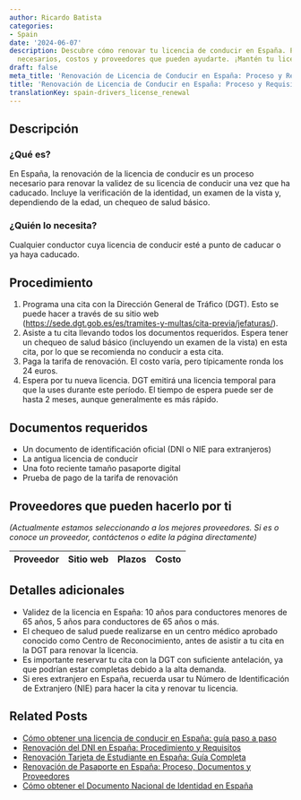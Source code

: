 ```yaml
---
author: Ricardo Batista
categories:
- Spain
date: '2024-06-07'
description: Descubre cómo renovar tu licencia de conducir en España. Proceso, documentos
  necesarios, costos y proveedores que pueden ayudarte. ¡Mantén tu licencia al día!
draft: false
meta_title: 'Renovación de Licencia de Conducir en España: Proceso y Requisitos'
title: 'Renovación de Licencia de Conducir en España: Proceso y Requisitos'
translationKey: spain-drivers_license_renewal
---
```



## Descripción

### ¿Qué es?
En España, la renovación de la licencia de conducir es un proceso necesario para renovar la validez de su licencia de conducir una vez que ha caducado. Incluye la verificación de la identidad, un examen de la vista y, dependiendo de la edad, un chequeo de salud básico.

### ¿Quién lo necesita?
Cualquier conductor cuya licencia de conducir esté a punto de caducar o ya haya caducado.

## Procedimiento
1. Programa una cita con la Dirección General de Tráfico (DGT). Esto se puede hacer a través de su sitio web (https://sede.dgt.gob.es/es/tramites-y-multas/cita-previa/jefaturas/).
2. Asiste a tu cita llevando todos los documentos requeridos. Espera tener un chequeo de salud básico (incluyendo un examen de la vista) en esta cita, por lo que se recomienda no conducir a esta cita.
3. Paga la tarifa de renovación. El costo varía, pero típicamente ronda los 24 euros.
4. Espera por tu nueva licencia. DGT emitirá una licencia temporal para que la uses durante este período. El tiempo de espera puede ser de hasta 2 meses, aunque generalmente es más rápido.

## Documentos requeridos
- Un documento de identificación oficial (DNI o NIE para extranjeros)
- La antigua licencia de conducir
- Una foto reciente tamaño pasaporte digital
- Prueba de pago de la tarifa de renovación

## Proveedores que pueden hacerlo por ti

_(Actualmente estamos seleccionando a los mejores proveedores. Si es o conoce un proveedor, contáctenos o edite la página directamente)_

| Proveedor | Sitio web | Plazos | Costo |
| --------------- | --------------- | :-------------: | :-------------: |

## Detalles adicionales
- Validez de la licencia en España: 10 años para conductores menores de 65 años, 5 años para conductores de 65 años o más.
- El chequeo de salud puede realizarse en un centro médico aprobado conocido como Centro de Reconocimiento, antes de asistir a tu cita en la DGT para renovar la licencia.
- Es importante reservar tu cita con la DGT con suficiente antelación, ya que podrían estar completas debido a la alta demanda.
- Si eres extranjero en España, recuerda usar tu Número de Identificación de Extranjero (NIE) para hacer la cita y renovar tu licencia.


## Related Posts

- [Cómo obtener una licencia de conducir en España: guía paso a paso](https://tramitit.com/es/guides/spain/solicitud_del_permiso_de_conducir/)
- [Renovación del DNI en España: Procedimiento y Requisitos](https://tramitit.com/es/guides/spain/renovacion_del_dni/)
- [Renovación Tarjeta de Estudiante en España: Guía Completa](https://tramitit.com/es/guides/spain/renovacion_de_la_tarjeta_de_estudiante/)
- [Renovación de Pasaporte en España: Proceso, Documentos y Proveedores](https://tramitit.com/es/guides/spain/renovacion_de_pasaporte/)
- [Cómo obtener el Documento Nacional de Identidad en España](https://tramitit.com/es/guides/spain/solicitud_del_dni/)